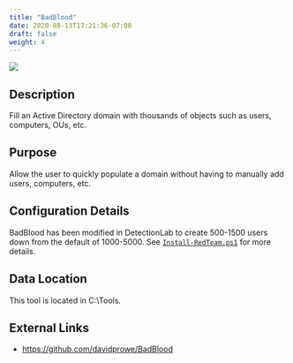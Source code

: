 ```yaml
---
title: "BadBlood"
date: 2020-08-13T17:21:36-07:00
draft: false
weight: 4
---
```


![](../../images/badblood.png)

## Description

Fill an Active Directory domain with thousands of objects such as users, computers, OUs, etc.

## Purpose

Allow the user to quickly populate a domain without having to manually add users, computers, etc.

## Configuration Details

BadBlood has been modified in DetectionLab to create 500-1500 users down from the default of 1000-5000.
See [`Install-RedTeam.ps1`](https://github.com/clong/DetectionLab/blob/master/Vagrant/scripts/install-redteam.ps1) for more details.

## Data Location

This tool is located in C:\Tools.

## External Links
* https://github.com/davidprowe/BadBlood